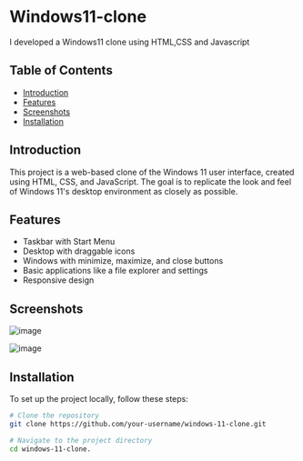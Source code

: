 # Windows11-clone
I developed a Windows11 clone using HTML,CSS and Javascript


## Table of Contents
- [Introduction](#introduction)
- [Features](#features)
- [Screenshots](#Screenshots)
- [Installation](#installation)

  
## Introduction
This project is a web-based clone of the Windows 11 user interface, created using HTML, CSS, and JavaScript. The goal is to replicate the look and feel of Windows 11's desktop environment as closely as possible.

## Features
- Taskbar with Start Menu
- Desktop with draggable icons
- Windows with minimize, maximize, and close buttons
- Basic applications like a file explorer and settings
- Responsive design

## Screenshots
![image](https://github.com/ParagShirsat/Windows11-clone/assets/90747323/794b9de5-0199-444d-b6d7-7539842304eb)

![image](https://github.com/ParagShirsat/Windows11-clone/assets/90747323/0b87d0d8-7ff4-4f64-a433-56dfc11adc96)

## Installation
To set up the project locally, follow these steps:

```bash
# Clone the repository
git clone https://github.com/your-username/windows-11-clone.git

# Navigate to the project directory
cd windows-11-clone.



